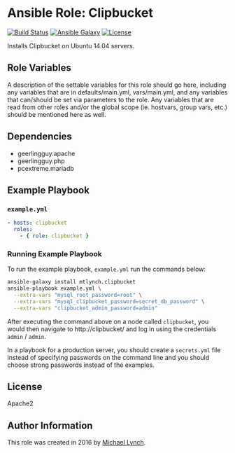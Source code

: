 # Ansible Role: Clipbucket

[![Build Status](https://travis-ci.org/mtlynch/ansible-role-clipbucket.svg?branch=master)](https://travis-ci.org/mtlynch/ansible-role-clipbucket)
[![Ansible Galaxy](https://img.shields.io/badge/ansible--galaxy-clipbucket-blue.svg?style=flat-square)](https://galaxy.ansible.com/mtlynch/clipbucket)
[![License](http://img.shields.io/:license-apache-blue.svg?style=flat-square)](LICENSE)


Installs Clipbucket on Ubuntu 14.04 servers.

## Role Variables

A description of the settable variables for this role should go here, including any variables that are in defaults/main.yml, vars/main.yml, and any variables that can/should be set via parameters to the role. Any variables that are read from other roles and/or the global scope (ie. hostvars, group vars, etc.) should be mentioned here as well.

## Dependencies

* geerlingguy.apache
* geerlingguy.php
* pcextreme.mariadb

## Example Playbook

### `example.yml`

```yaml
- hosts: clipbucket
  roles:
    - { role: clipbucket }
```
### Running Example Playbook

To run the example playbook, `example.yml` run the commands below:

```bash
ansible-galaxy install mtlynch.clipbucket
ansible-playbook example.yml \
  --extra-vars "mysql_root_password=root" \
  --extra-vars "mysql_clipbucket_password=secret_db_password" \
  --extra-vars "clipbucket_admin_password=admin"
```

After executing the command above on a node called `clipbucket`, you would then navigate to http://clipbucket/ and log in using the credentials `admin` / `admin`.

In a playbook for a production server, you should create a `secrets.yml` file instead of specifying passwords on the command line and you should choose strong passwords instead of the examples.

## License

Apache2

## Author Information

This role was created in 2016 by [Michael Lynch](http://mtlynch.io).

